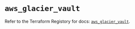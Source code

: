 # `aws_glacier_vault`

Refer to the Terraform Registory for docs: [`aws_glacier_vault`](https://registry.terraform.io/providers/hashicorp/aws/5.6.2/docs/resources/glacier_vault).
